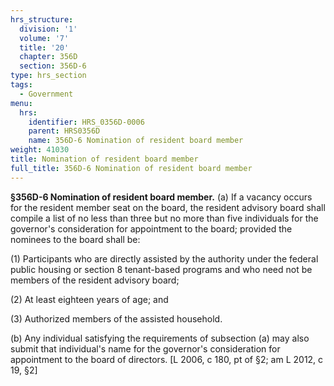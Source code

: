 ```yaml
---
hrs_structure:
  division: '1'
  volume: '7'
  title: '20'
  chapter: 356D
  section: 356D-6
type: hrs_section
tags:
  - Government
menu:
  hrs:
    identifier: HRS_0356D-0006
    parent: HRS0356D
    name: 356D-6 Nomination of resident board member
weight: 41030
title: Nomination of resident board member
full_title: 356D-6 Nomination of resident board member
---
```

**§356D-6 Nomination of resident board member.** (a) If a vacancy occurs for the resident member seat on the board, the resident advisory board shall compile a list of no less than three but no more than five individuals for the governor's consideration for appointment to the board; provided the nominees to the board shall be:

(1) Participants who are directly assisted by the authority under the federal public housing or section 8 tenant-based programs and who need not be members of the resident advisory board;

(2) At least eighteen years of age; and

(3) Authorized members of the assisted household.

(b) Any individual satisfying the requirements of subsection (a) may also submit that individual's name for the governor's consideration for appointment to the board of directors. [L 2006, c 180, pt of §2; am L 2012, c 19, §2]
